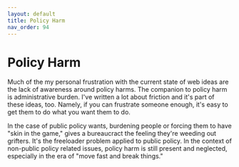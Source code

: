 ```yaml
---
layout: default
title: Policy Harm
nav_order: 94
---
```

# Policy Harm

Much of the my personal frustration with the current state of web ideas are the lack of awareness around policy harms. The companion to policy harm is administrative burden. I've written a lot about friction and it's part of these ideas, too. Namely, if you can frustrate someone enough, it's easy to get them to do what you want them to do.

In the case of public policy wants, burdening people or forcing them to have "skin in the game," gives a bureaucract the feeling they're weeding out grifters. It's the freeloader problem applied to public policy. In the context of non-public policy related issues, policy harm is still present and neglected, especially in the era of "move fast and break things." 

